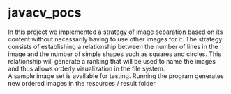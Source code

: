 # javacv_pocs
In this project we implemented a strategy of image separation based on its content without necessarily having to use other images for it. The strategy consists of establishing a relationship between the number of lines in the image and the number of simple shapes such as squares and circles.
This relationship will generate a ranking that will be used to name the images and thus allows orderly visualization in the file system.
</br>
A sample image set is available for testing.
Running the program generates new ordered images in the resources / result folder.
